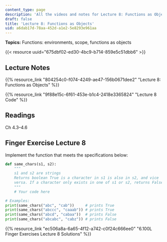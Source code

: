 ```yaml
---
content_type: page
description: 'All the videos and notes for Lecture 8: Functions as Objects.'
draft: false
title: 'Lecture 8: Functions as Objects'
uid: a6dab17d-78aa-452d-a1e2-5e8293e961aa
---
```

**Topics:** Functions: environments, scope, functions as objects

{{< resource uuid="675dbf02-ed30-4bc9-b714-859e5c51dbb6" >}}

## Lecture Notes

{{% resource_link "804254c0-f074-4249-ae47-156b0671dee2" "Lecture 8: Functions as Objects" %}}

{{% resource_link "9f88e15c-6f61-453e-b1c4-2418e3365824" "Lecture 8 Code" %}}

## Readings

Ch 4.3–4.6

## Finger Exercise Lecture 8

Implement the function that meets the specifications below:

```python
def same_chars(s1, s2):
    """
    s1 and s2 are strings
    Returns boolean True is a character in s1 is also in s2, and vice 
    versa. If a character only exists in one of s1 or s2, returns False.
    """
    # Your code here

# Examples:
print(same_chars("abc", "cab"))     # prints True
print(same_chars("abccc", "caaab")) # prints True
print(same_chars("abcd", "cabaa"))  # prints False
print(same_chars("abcabc", "cabz")) # prints False
```

{{% resource_link "ec506a8a-6a65-4f12-a742-c0f24c666ee0" "6.100L Finger Exercises Lecture 8 Solutions" %}}